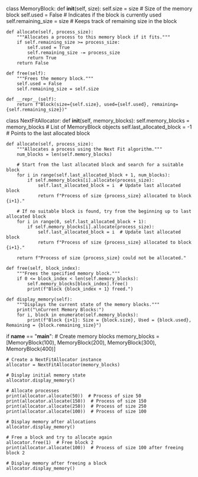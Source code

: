 class MemoryBlock:
    def __init__(self, size):
        self.size = size  # Size of the memory block
        self.used = False  # Indicates if the block is currently used
        self.remaining_size = size  # Keeps track of remaining size in the block

    def allocate(self, process_size):
        """Allocates a process to this memory block if it fits."""
        if self.remaining_size >= process_size:
            self.used = True
            self.remaining_size -= process_size
            return True
        return False

    def free(self):
        """Frees the memory block."""
        self.used = False
        self.remaining_size = self.size

    def __repr__(self):
        return f"Block(size={self.size}, used={self.used}, remaining={self.remaining_size})"


class NextFitAllocator:
    def __init__(self, memory_blocks):
        self.memory_blocks = memory_blocks  # List of MemoryBlock objects
        self.last_allocated_block = -1  # Points to the last allocated block

    def allocate(self, process_size):
        """Allocates a process using the Next Fit algorithm."""
        num_blocks = len(self.memory_blocks)
        
        # Start from the last allocated block and search for a suitable block
        for i in range(self.last_allocated_block + 1, num_blocks):
            if self.memory_blocks[i].allocate(process_size):
                self.last_allocated_block = i  # Update last allocated block
                return f"Process of size {process_size} allocated to block {i+1}."
        
        # If no suitable block is found, try from the beginning up to last allocated block
        for i in range(0, self.last_allocated_block + 1):
            if self.memory_blocks[i].allocate(process_size):
                self.last_allocated_block = i  # Update last allocated block
                return f"Process of size {process_size} allocated to block {i+1}."

        return f"Process of size {process_size} could not be allocated."

    def free(self, block_index):
        """Frees the specified memory block."""
        if 0 <= block_index < len(self.memory_blocks):
            self.memory_blocks[block_index].free()
            print(f"Block {block_index + 1} freed.")

    def display_memory(self):
        """Displays the current state of the memory blocks."""
        print("\nCurrent Memory Blocks:")
        for i, block in enumerate(self.memory_blocks):
            print(f"Block {i+1}: Size = {block.size}, Used = {block.used}, Remaining = {block.remaining_size}")



if __name__ == "__main__":
    # Create memory blocks
    memory_blocks = [MemoryBlock(100), MemoryBlock(200), MemoryBlock(300), MemoryBlock(400)]

    # Create a NextFitAllocator instance
    allocator = NextFitAllocator(memory_blocks)

    # Display initial memory state
    allocator.display_memory()

    # Allocate processes
    print(allocator.allocate(50))  # Process of size 50
    print(allocator.allocate(150))  # Process of size 150
    print(allocator.allocate(250))  # Process of size 250
    print(allocator.allocate(100))  # Process of size 100

    # Display memory after allocations
    allocator.display_memory()

    # Free a block and try to allocate again
    allocator.free(1)  # Free block 2
    print(allocator.allocate(100))  # Process of size 100 after freeing block 2

    # Display memory after freeing a block
    allocator.display_memory()
